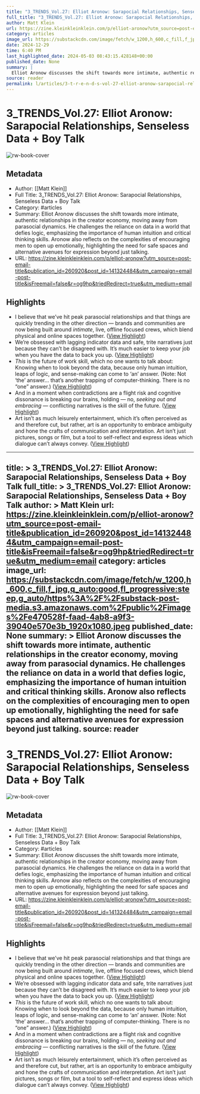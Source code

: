 ```yaml
---
title: "3_TRENDS_Vol.27: Elliot Aronow: Sarapocial Relationships, Senseless Data + Boy Talk"
full_title: "3_TRENDS_Vol.27: Elliot Aronow: Sarapocial Relationships, Senseless Data + Boy Talk"
author: Matt Klein
url: https://zine.kleinkleinklein.com/p/elliot-aronow?utm_source=post-email-title&publication_id=260920&post_id=141324484&utm_campaign=email-post-title&isFreemail=false&r=og9hp&triedRedirect=true&utm_medium=email
category: articles
image_url: https://substackcdn.com/image/fetch/w_1200,h_600,c_fill,f_jpg,q_auto:good,fl_progressive:steep,g_auto/https%3A%2F%2Fsubstack-post-media.s3.amazonaws.com%2Fpublic%2Fimages%2Fe470528f-faad-4ab8-a9f3-39040e570e3b_1920x1080.jpeg
date: 2024-12-29
time: 6:40 PM
last_highlighted_date: 2024-05-03 08:43:15.428148+00:00
published_date: None
summary: |
  Elliot Aronow discusses the shift towards more intimate, authentic relationships in the creator economy, moving away from parasocial dynamics. He challenges the reliance on data in a world that defies logic, emphasizing the importance of human intuition and critical thinking skills. Aronow also reflects on the complexities of encouraging men to open up emotionally, highlighting the need for safe spaces and alternative avenues for expression beyond just talking.
source: reader
permalink: l/articles/3-t-r-e-n-d-s-vol-27-elliot-aronow-sarapocial-relationships-senseless-data-boy-talk
---
```

# 3_TRENDS_Vol.27: Elliot Aronow: Sarapocial Relationships, Senseless Data + Boy Talk

![rw-book-cover](https://substackcdn.com/image/fetch/w_1200,h_600,c_fill,f_jpg,q_auto:good,fl_progressive:steep,g_auto/https%3A%2F%2Fsubstack-post-media.s3.amazonaws.com%2Fpublic%2Fimages%2Fe470528f-faad-4ab8-a9f3-39040e570e3b_1920x1080.jpeg)

## Metadata
- Author: [[Matt Klein]]
- Full Title: 3_TRENDS_Vol.27: Elliot Aronow: Sarapocial Relationships, Senseless Data + Boy Talk
- Category: #articles
- Summary: Elliot Aronow discusses the shift towards more intimate, authentic relationships in the creator economy, moving away from parasocial dynamics. He challenges the reliance on data in a world that defies logic, emphasizing the importance of human intuition and critical thinking skills. Aronow also reflects on the complexities of encouraging men to open up emotionally, highlighting the need for safe spaces and alternative avenues for expression beyond just talking.
- URL: https://zine.kleinkleinklein.com/p/elliot-aronow?utm_source=post-email-title&publication_id=260920&post_id=141324484&utm_campaign=email-post-title&isFreemail=false&r=og9hp&triedRedirect=true&utm_medium=email

## Highlights
- I believe that we’ve hit peak parasocial relationships and that things are quickly trending in the other direction — brands and communities are now being built around *intimate*, live, offline focused crews, which blend physical and online spaces together. ([View Highlight](https://read.readwise.io/read/01hwysp7nqjc1nt5txqyrntm4d))
- We’re obsessed with lagging indicator data and safe, trite narratives just because they can’t be disagreed with. It’s much easier to keep your job when you have the data to back you up. ([View Highlight](https://read.readwise.io/read/01hwysvfrc71pe6kphwb00k9pr))
- *This* is the future of work skill, which no one wants to talk about: Knowing when to look beyond the data, because only human intuition, leaps of logic, and sense-making can come to ‘an’ answer. (Note: Not ‘the’ answer... that’s another trapping of computer-thinking. There is no “one” answer.) ([View Highlight](https://read.readwise.io/read/01hwysw0p4hd1zj70558fhje1a))
- And in a moment when contradictions are a flight risk and cognitive dissonance is breaking our brains, holding — no, *seeking out and embracing* — conflicting narratives is the skill of the future. ([View Highlight](https://read.readwise.io/read/01hwyswhzhtrva6zdqm51rhs6p))
- Art isn’t as much leisurely entertainment, which it’s often perceived as and therefore cut, but rather, art is an opportunity to embrace ambiguity and hone the crafts of communication and interpretation. Art isn’t just pictures, songs or film, but a tool to self-reflect and express ideas which dialogue can’t always convey. ([View Highlight](https://read.readwise.io/read/01hwysyd7200ttdmkqdg3p2nar))


---
title: >
  3_TRENDS_Vol.27: Elliot Aronow: Sarapocial Relationships, Senseless Data + Boy Talk
full_title: >
  3_TRENDS_Vol.27: Elliot Aronow: Sarapocial Relationships, Senseless Data + Boy Talk
author: >
  Matt Klein
url: https://zine.kleinkleinklein.com/p/elliot-aronow?utm_source=post-email-title&publication_id=260920&post_id=141324484&utm_campaign=email-post-title&isFreemail=false&r=og9hp&triedRedirect=true&utm_medium=email
category: articles
image_url: https://substackcdn.com/image/fetch/w_1200,h_600,c_fill,f_jpg,q_auto:good,fl_progressive:steep,g_auto/https%3A%2F%2Fsubstack-post-media.s3.amazonaws.com%2Fpublic%2Fimages%2Fe470528f-faad-4ab8-a9f3-39040e570e3b_1920x1080.jpeg
published_date: None
summary: >
  Elliot Aronow discusses the shift towards more intimate, authentic relationships in the creator economy, moving away from parasocial dynamics. He challenges the reliance on data in a world that defies logic, emphasizing the importance of human intuition and critical thinking skills. Aronow also reflects on the complexities of encouraging men to open up emotionally, highlighting the need for safe spaces and alternative avenues for expression beyond just talking.
source: reader
---
# 3_TRENDS_Vol.27: Elliot Aronow: Sarapocial Relationships, Senseless Data + Boy Talk

![rw-book-cover](https://substackcdn.com/image/fetch/w_1200,h_600,c_fill,f_jpg,q_auto:good,fl_progressive:steep,g_auto/https%3A%2F%2Fsubstack-post-media.s3.amazonaws.com%2Fpublic%2Fimages%2Fe470528f-faad-4ab8-a9f3-39040e570e3b_1920x1080.jpeg)

## Metadata
- Author: [[Matt Klein]]
- Full Title: 3_TRENDS_Vol.27: Elliot Aronow: Sarapocial Relationships, Senseless Data + Boy Talk
- Category: #articles
- Summary: Elliot Aronow discusses the shift towards more intimate, authentic relationships in the creator economy, moving away from parasocial dynamics. He challenges the reliance on data in a world that defies logic, emphasizing the importance of human intuition and critical thinking skills. Aronow also reflects on the complexities of encouraging men to open up emotionally, highlighting the need for safe spaces and alternative avenues for expression beyond just talking.
- URL: https://zine.kleinkleinklein.com/p/elliot-aronow?utm_source=post-email-title&publication_id=260920&post_id=141324484&utm_campaign=email-post-title&isFreemail=false&r=og9hp&triedRedirect=true&utm_medium=email

## Highlights
- I believe that we’ve hit peak parasocial relationships and that things are quickly trending in the other direction — brands and communities are now being built around *intimate*, live, offline focused crews, which blend physical and online spaces together. ([View Highlight](https://read.readwise.io/read/01hwysp7nqjc1nt5txqyrntm4d))
- We’re obsessed with lagging indicator data and safe, trite narratives just because they can’t be disagreed with. It’s much easier to keep your job when you have the data to back you up. ([View Highlight](https://read.readwise.io/read/01hwysvfrc71pe6kphwb00k9pr))
- *This* is the future of work skill, which no one wants to talk about: Knowing when to look beyond the data, because only human intuition, leaps of logic, and sense-making can come to ‘an’ answer. (Note: Not ‘the’ answer... that’s another trapping of computer-thinking. There is no “one” answer.) ([View Highlight](https://read.readwise.io/read/01hwysw0p4hd1zj70558fhje1a))
- And in a moment when contradictions are a flight risk and cognitive dissonance is breaking our brains, holding — no, *seeking out and embracing* — conflicting narratives is the skill of the future. ([View Highlight](https://read.readwise.io/read/01hwyswhzhtrva6zdqm51rhs6p))
- Art isn’t as much leisurely entertainment, which it’s often perceived as and therefore cut, but rather, art is an opportunity to embrace ambiguity and hone the crafts of communication and interpretation. Art isn’t just pictures, songs or film, but a tool to self-reflect and express ideas which dialogue can’t always convey. ([View Highlight](https://read.readwise.io/read/01hwysyd7200ttdmkqdg3p2nar))


